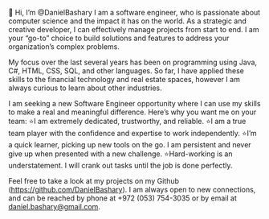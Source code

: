 👋 Hi, I’m @DanielBashary I am a software engineer, who is passionate about computer science and the impact it has on the world. As a strategic and creative developer, I can effectively manage projects from start to end. I am your “go-to” choice to build solutions and features to address your organization’s complex problems.

My focus over the last several years has been on programming using Java, C#, HTML, CSS, SQL, and other languages. So far, I have applied these skills to the financial technology and real estate spaces, however I am always curious to learn about other industries.

I am seeking a new Software Engineer opportunity where I can use my skills to make a real and meaningful difference. Here’s why you want me on your team:
⭐I am extremely dedicated, trustworthy, and reliable.
⭐I am a true team player with the confidence and expertise to work independently.
⭐I’m a quick learner, picking up new tools on the go. I am persistent and never give up when presented with a new challenge.
⭐Hard-working is an understatement. I will crank out tasks until the job is done perfectly.

Feel free to take a look at my projects on my Github (https://github.com/DanielBashary). I am always open to new connections, and can be reached by phone at +972 (053) 754-3035 or by email at daniel.bashary@gmail.com.

<!---
DanielBashary/DanielBashary is a ✨ special ✨ repository because its `README.md` (this file) appears on your GitHub profile.
You can click the Preview link to take a look at your changes.
--->
